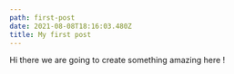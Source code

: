 ```yaml
---
path: first-post
date: 2021-08-08T18:16:03.480Z
title: My first post
---
```

Hi there we are going to create something amazing here !